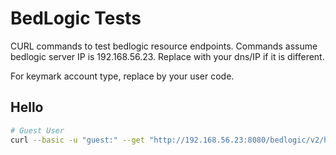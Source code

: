 BedLogic Tests
==============

CURL commands to test bedlogic resource endpoints. Commands assume bedlogic server IP is 192.168.56.23. Replace with your dns/IP if it is different.

For keymark account type, replace <usercode> by your user code.

Hello
---------

```sh
# Guest User
curl --basic -u "guest:" --get "http://192.168.56.23:8080/bedlogic/v2/hello"
```